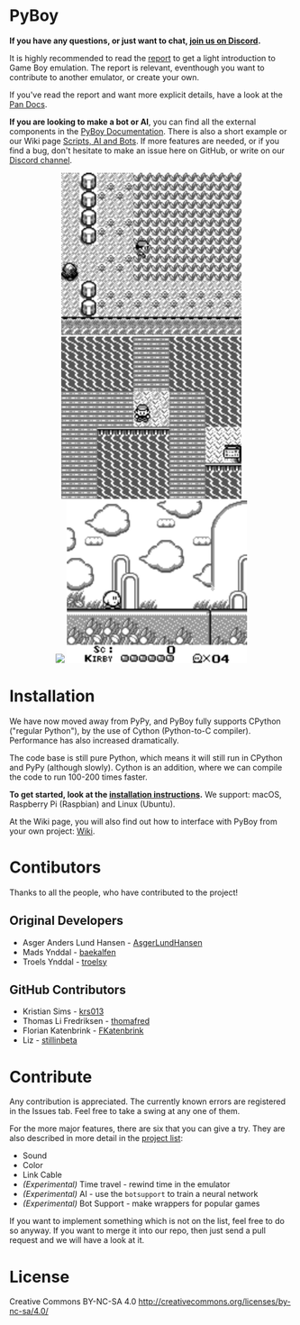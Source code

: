 # PyBoy

__If you have any questions, or just want to chat, [join us on Discord](https://discord.gg/Zrf2nyH).__


It is highly recommended to read the [report](https://github.com/Baekalfen/PyBoy/raw/master/PyBoy.pdf) to get a light introduction to Game Boy emulation. The report is relevant, eventhough you want to contribute to another emulator, or create your own.

If you've read the report and want more explicit details, have a look at the [Pan Docs](http://bgb.bircd.org/pandocs.htm).

__If you are looking to make a bot or AI__, you can find all the external components in the [PyBoy Documentation](https://baekalfen.github.io/PyBoy/index.html). There is also a short example or our Wiki page [Scripts, AI and Bots](https://github.com/Baekalfen/PyBoy/wiki/Scripts,-AI-and-Bots). If more features are needed, or if you find a bug, don't hesitate to make an issue here on GitHub, or write on our [Discord channel](https://discord.gg/Zrf2nyH).

<p align="center">
<img src="https://github.com/Baekalfen/PyBoy/raw/master/README/1.gif" width="320">
<img src="https://github.com/Baekalfen/PyBoy/raw/master/README/2.gif" width="320"><br>
<img src="https://github.com/Baekalfen/PyBoy/raw/master/README/3.gif" width="320">
<img src="https://github.com/Baekalfen/PyBoy/raw/master/README/4.gif" width="320">
</p>

Installation
============
We have now moved away from PyPy, and PyBoy fully supports CPython ("regular Python"), by the use of Cython (Python-to-C compiler). Performance has also increased dramatically.

The code base is still pure Python, which means it will still run in CPython and PyPy (although slowly). Cython is an addition, where we can compile the code to run 100-200 times faster.

**To get started, look at the [installation instructions](https://github.com/Baekalfen/PyBoy/wiki/Installation).** We support: macOS, Raspberry Pi (Raspbian) and Linux (Ubuntu).

At the Wiki page, you will also find out how to interface with PyBoy from your own project: [Wiki](https://github.com/Baekalfen/PyBoy/wiki).


Contibutors
===========

Thanks to all the people, who have contributed to the project!

Original Developers
-------------------

 * Asger Anders Lund Hansen - [AsgerLundHansen](https://github.com/AsgerLundHansen)
 * Mads Ynddal - [baekalfen](https://github.com/Baekalfen)
 * Troels Ynddal - [troelsy](https://github.com/troelsy)

GitHub Contributors
-------------------

 * Kristian Sims - [krs013](https://github.com/krs013)
 * Thomas Li Fredriksen - [thomafred](https://github.com/thomafred)
 * Florian Katenbrink - [FKatenbrink](https://github.com/FKatenbrink)
 * Liz - [stillinbeta](https://github.com/stillinbeta)

Contribute
==========
Any contribution is appreciated. The currently known errors are registered in the Issues tab. Feel free to take a swing at any one of them.

For the more major features, there are six that you can give a try. They are also described in more detail in the [project list](https://github.com/Baekalfen/PyBoy/raw/master/Projects/Projects.pdf):
* Sound
* Color
* Link Cable
* _(Experimental)_ Time travel - rewind time in the emulator
* _(Experimental)_ AI - use the `botsupport` to train a neural network
* _(Experimental)_ Bot Support - make wrappers for popular games

If you want to implement something which is not on the list, feel free to do so anyway. If you want to merge it into our repo, then just send a pull request and we will have a look at it.

License
=======
Creative Commons BY-NC-SA 4.0
http://creativecommons.org/licenses/by-nc-sa/4.0/

